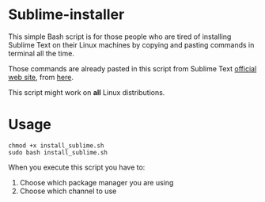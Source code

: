 # Sublime-installer
This simple Bash script is for those people who are tired of installing Sublime Text on their Linux machines by copying and pasting commands in terminal all the time.

Those commands are already pasted in this script from Sublime Text [official web site](https://www.sublimetext.com/), from [here](https://www.sublimetext.com/docs/linux_repositories.html).

This script might work on **all** Linux distributions.

# Usage
```
chmod +x install_sublime.sh
sudo bash install_sublime.sh
```
When you execute this script you have to:
1. Choose which package manager you are using
2. Choose which channel to use
